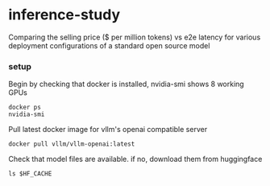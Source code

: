 # inference-study
Comparing the selling price  ($ per million tokens) vs e2e latency for various deployment configurations of a standard open source model



### setup
Begin by checking that docker is installed, nvidia-smi shows 8 working GPUs
```
docker ps
nvidia-smi
```

Pull latest docker image for vllm's openai compatible server
```
docker pull vllm/vllm-openai:latest
```

Check that model files are available. if no, download them from huggingface 
```
ls $HF_CACHE
```



